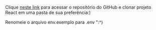 Clique [neste link](https://github.com/alura-cursos/app-react) para acessar o repositório do GitHub e clonar projeto React em uma pasta de sua preferência:)

Renomeie o arquivo env.exemplo para .env ":^)
